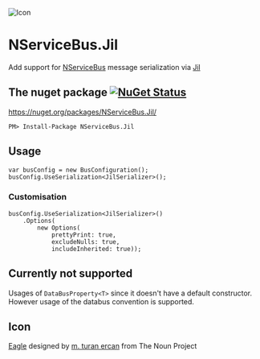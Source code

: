 ![Icon](https://raw.githubusercontent.com/SimonCropp/NServiceBus.Jil/master/Icon/package_icon.png)

NServiceBus.Jil
===========================

Add support for [NServiceBus](http://particular.net/NServiceBus) message serialization via [Jil](https://github.com/kevin-montrose/Jil)


## The nuget package  [![NuGet Status](http://img.shields.io/nuget/v/NServiceBus.Jil.svg?style=flat)](https://www.nuget.org/packages/NServiceBus.Jil/)

https://nuget.org/packages/NServiceBus.Jil/

    PM> Install-Package NServiceBus.Jil


## Usage

```
var busConfig = new BusConfiguration();
busConfig.UseSerialization<JilSerializer>();
```


### Customisation 


    busConfig.UseSerialization<JilSerializer>()
        .Options(
            new Options(
                prettyPrint: true,
                excludeNulls: true,
                includeInherited: true));


## Currently not supported

Usages of `DataBusProperty<T>` since it doesn't have a default constructor. However usage of the databus convention is supported.
  

## Icon

<a href="http://thenounproject.com/term/eagle/58506/" target="_blank">Eagle</a> designed by <a href="http://thenounproject.com/mte/" target="_blank">m. turan ercan</a> from The Noun Project
